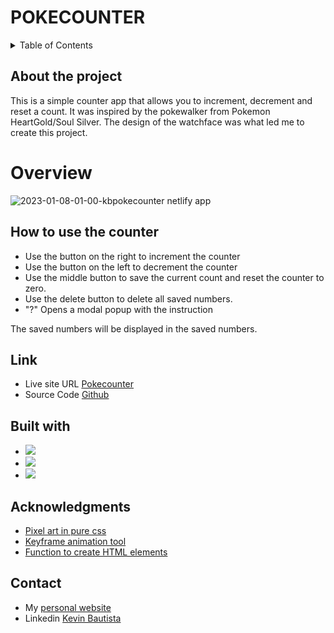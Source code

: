 # POKECOUNTER

<details>
  <summary>Table of Contents</summary>
  <ol>
    <li>
      <a href="#about-the-project">About The Project</a>
    </li>
    <li>
      <a href="#overview">Overview</a>
      <ul>
        <li><a href="#how-to-use-the-counter">How to use the counter</a></li>
        <li><a href="#link">Link</a></li>
        <li><a href="#built-with">Built with</a></li>
        <li><a href="#acknowledgments">Acknowledgments</a></li>
        <li><a href="#contact">Contact</a></li>
      </ul>
    </li>    
  </ol>
</details>


## About the project
    
  This is a simple counter app that allows you to increment, decrement and reset a count. It was inspired by the pokewalker from Pokemon HeartGold/Soul Silver. The design of the watchface was what led me to create this project.


# Overview

![2023-01-08-01-00-kbpokecounter netlify app](https://user-images.githubusercontent.com/106398555/211332964-10511d62-1d63-4d0b-90ce-649a15ddaa3f.png)

## How to use the counter

- Use the button on the right to increment the counter
- Use the button on the left to decrement the counter
- Use the middle button to save the current count and reset the counter to zero.
- Use the delete button to delete all saved numbers.
- "?" Opens a modal popup with the instruction 

The saved numbers will be displayed in the saved numbers.

## Link

- Live site URL [Pokecounter](https://kbpokecounter.netlify.app/)
- Source Code [Github](https://github.com/henixK/Progetto-JavaScript-Basics)

## Built with

- ![](https://img.shields.io/badge/HTML5-E34F26?style=for-the-badge&logo=html5&logoColor=white)
- ![](https://img.shields.io/badge/CSS3-1572B6?style=for-the-badge&logo=css3&logoColor=white)
- ![](https://img.shields.io/badge/JavaScript-323330?style=for-the-badge&logo=javascript&logoColor=F7DF1E)

## Acknowledgments


- [Pixel art in pure css](https://pokecoder.hashnode.dev/making-pixel-art-with-pure-css)  
- [Keyframe animation tool](https://webcode.tools/generators/css/keyframe-animation)
- [Function to create HTML elements](https://www.youtube.com/watch?v=tlcEXDGo0oY&t=161s&ab_channel=dcode)

## Contact
- My [personal website](https://henixk.github.io/)
- Linkedin [Kevin Bautista](https://www.linkedin.com/in/kevin-castaneda-bautista-469411199/)
